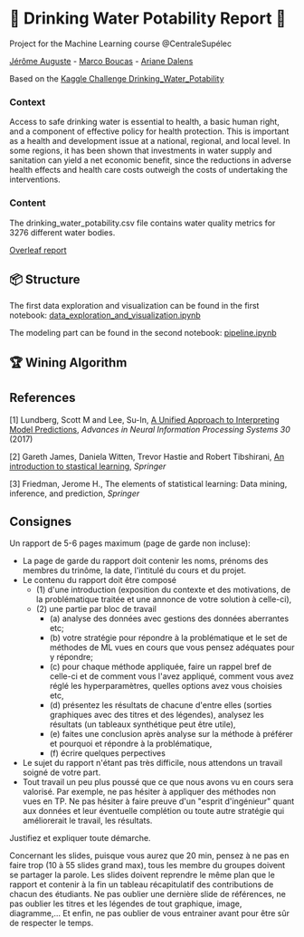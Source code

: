 # :potable_water:  Drinking Water Potability Report :potable_water:
Project for the Machine Learning course @CentraleSupélec

 [Jérôme Auguste](https://github.com/jerome-auguste) - [Marco Boucas](https://github.com/marcoboucas) - [Ariane Dalens](https://github.com/ArianeDlns) 

Based on the [Kaggle Challenge Drinking_Water_Potability](https://www.kaggle.com/artimule/drinking-water-probability)

### Context
Access to safe drinking water is essential to health, a basic human right, and a component of effective policy for health protection. This is important as a health and development issue at a national, regional, and local level. In some regions, it has been shown that investments in water supply and sanitation can yield a net economic benefit, since the reductions in adverse health effects and health care costs outweigh the costs of undertaking the interventions.

### Content
The drinking_water_potability.csv file contains water quality metrics for 3276 different water bodies.

[Overleaf report](https://fr.overleaf.com/read/jznbtvznsrfb)

## :package: Structure

The first data exploration and visualization can be found in the first notebook: [data_exploration_and_visualization.ipynb](https://github.com/ArianeDlns/ML-Drinking_Water_Potability/blob/main/Data_exploration_and_visualization.ipynb)

The modeling part can be found in the second notebook: [pipeline.ipynb](https://github.com/ArianeDlns/ML-Drinking_Water_Potability/blob/main/Pipeline.ipynb)

## :trophy: Wining Algorithm

## References

[1] Lundberg, Scott M and Lee, Su-In, [A Unified Approach to Interpreting Model Predictions](http://papers.nips.cc/paper/7062-a-unified-approach-to-interpreting-model-predictions.pdf), _Advances in Neural Information Processing Systems 30_ (2017)  

[2] Gareth James, Daniela Witten, Trevor Hastie and Robert Tibshirani, [An introduction to stastical learning](https://centralesupelec.edunao.com/pluginfile.php/171459/course/section/30032/2013_Book_AnIntroductionToStatisticalLea.pdf), _Springer_  

[3] Friedman, Jerome H., The elements of statistical learning: Data mining, inference, and prediction, _Springer_ 

## Consignes
Un rapport de 5-6 pages maximum (page de garde non incluse):
- La page de garde du rapport doit contenir les noms, prénoms des membres du trinôme, la date, l'intitulé du cours et du projet.
- Le contenu du rapport doit être composé 
    - (1) d'une introduction (exposition du contexte et des motivations, de la problématique traitée et une annonce de votre solution à celle-ci), 
    - (2) une partie par bloc de travail 
        - (a) analyse des données avec gestions des données aberrantes etc; 
        - (b) votre stratégie pour répondre à la problématique et le set de méthodes de ML vues en cours que vous pensez adéquates pour y répondre; 
        - (c) pour chaque méthode appliquée, faire un rappel bref de celle-ci et de comment vous l'avez appliqué, comment vous avez réglé les hyperparamètres, quelles options avez vous choisies etc, 
        - (d) présentez les résultats de chacune d'entre elles (sorties graphiques avec des titres et des légendes), analysez les résultats (un tableaux synthétique peut être utile), 
        - (e) faites une conclusion après analyse sur la méthode à préférer et pourquoi et répondre à la problématique, 
        - (f) écrire quelques perpectives
- Le sujet du rapport n'étant pas très difficile, nous attendons un travail soigné de votre part. 
- Tout travail un peu plus poussé que ce que nous avons vu en cours sera valorisé. Par exemple, ne pas hésiter à appliquer des méthodes non vues en TP. Ne pas hésiter à faire preuve d'un "esprit d'ingénieur" quant aux données et leur éventuelle complétion ou toute autre stratégie qui améliorerait le travail, les résultats. 

Justifiez et expliquer toute démarche.

Concernant les slides, puisque vous aurez que 20 min, pensez à ne pas en faire trop (10 à 55 slides grand max), tous les membre du groupes doivent se partager la parole. Les slides doivent reprendre le même plan que le rapport et contenir à la fin un tableau récapitulatif des contributions de chacun des étudiants. 
Ne pas oublier une dernière slide de références, ne pas oublier les titres et les légendes de tout graphique, image, diagramme,... Et enfin, ne pas oublier de vous entrainer avant pour être sûr de respecter le temps. 